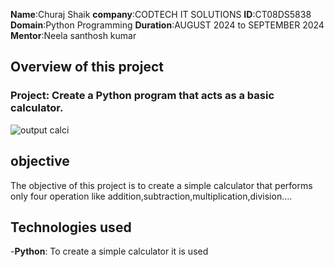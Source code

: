 **Name**:Churaj Shaik
**company**:CODTECH IT SOLUTIONS
**ID**:CT08DS5838
**Domain**:Python Programming
**Duration**:AUGUST 2024 to SEPTEMBER 2024
**Mentor**:Neela santhosh kumar

## Overview of this project

### Project: Create a Python program that acts as a basic calculator.
![output calci](https://github.com/user-attachments/assets/8667edba-7110-4217-81ee-e4e1d8a3d0a1)





## objective
The objective of this project is to create a simple calculator that performs only four operation like addition,subtraction,multiplication,division....

## Technologies used
-**Python**: To create a simple calculator it is used
  

